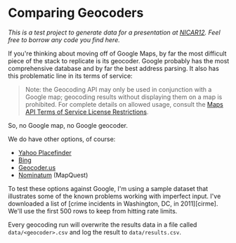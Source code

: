 Comparing Geocoders
===================

*This is a test project to generate data for a presentation at [NICAR12][n12]. Feel free to borrow any code you find here.*

 [n12]: http://ire.org/events-and-training/event/5/47/ "Own your own map stack: Open source maps from the ground up"

If you're thinking about moving off of Google Maps, by far the most difficult piece of the stack to replicate is its geocoder. Google probably has the most comprehensive database and by far the best address parsing. It also has this problematic line in its terms of service:

> Note: the Geocoding API may only be used in conjunction with a Google map; geocoding results without displaying them on a map is prohibited. For complete details on allowed usage, consult the [Maps API Terms of Service License Restrictions](http://code.google.com/apis/maps/terms.html#section_10_12).

So, no Google map, no Google geocoder.

We do have other options, of course:

 - [Yahoo Placefinder][y]
 - [Bing][b]
 - [Geocoder.us][g]
 - [Nominatum][n] (MapQuest)

 [y]: http://developer.yahoo.com/geo/placefinder/
 [b]: http://msdn.microsoft.com/en-us/library/cc966793.aspx
 [g]: http://geocoder.us/
 [n]: http://wiki.openstreetmap.org/wiki/Nominatim
 
To test these options against Google, I'm using a sample dataset that illustrates some of the known problems working with imperfect input. I've downloaded a list of [crime incidents in Washington, DC, in 2011][cirme]. We'll use the first 500 rows to keep from hitting rate limits.

 [crime]: http://data.octo.dc.gov/feeds/crime_incidents/archive/crime_incidents_2011_CSV.zip

Every geocoding run will overwrite the results data in a file called `data/<geocoder>.csv` and log the result to `data/results.csv`.